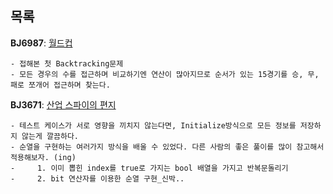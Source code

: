 목록
-----

**BJ6987**: [월드컵](https://www.acmicpc.net/problem/6987)
```
- 접해본 첫 Backtracking문제
- 모든 경우의 수를 접근하며 비교하기엔 연산이 많아지므로 순서가 있는 15경기를 승, 무, 패로 쪼개어 접근하며 찾는다.
```

**BJ3671**: [산업 스파이의 편지](https://www.acmicpc.net/problem/3671)
```
- 테스트 케이스가 서로 영향을 끼치지 않는다면, Initialize방식으로 모든 정보를 저장하지 않는게 깔끔하다.
- 순열을 구현하는 여러가지 방식을 배울 수 있었다. 다른 사람의 좋은 풀이를 많이 참고해서 적용해보자. (ing)
-     1. 이미 뽑힌 index를 true로 가지는 bool 배열을 가지고 반복문돌리기
-     2. bit 연산자를 이용한 순열 구현_신박..
```
